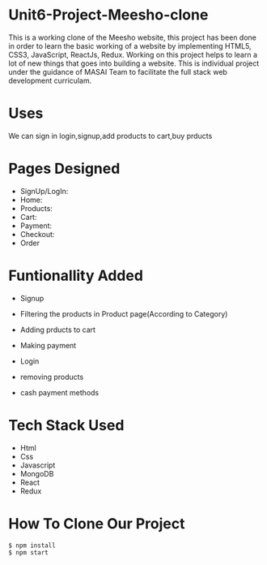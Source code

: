 # Unit6-Project-Meesho-clone
This is a working clone of the Meesho website, this project has been done in order to learn the basic working of a website by implementing HTML5, CSS3, JavaScript, ReactJs, Redux. Working on this project helps to learn a lot of new things that goes into building a website. This is individual project under the guidance of MASAI Team to facilitate the full stack web development curriculam.

# Uses

We can sign in login,signup,add products to cart,buy prducts

# Pages Designed 
* SignUp/LogIn:
* Home:
* Products:
* Cart:
* Payment:
* Checkout:
* Order

# Funtionallity Added

* Signup

* Filtering the products in Product page(According to Category)

* Adding prducts to cart

* Making payment

* Login

* removing products 

* cash payment methods


# Tech Stack Used

* Html
* Css
* Javascript
* MongoDB
* React
* Redux

# How To Clone Our Project
```
$ npm install
$ npm start
```

